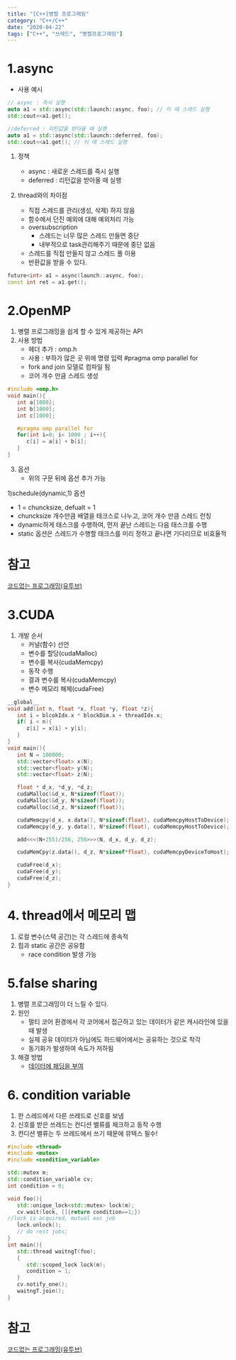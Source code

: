 ```yaml
---
title: "[C++]병렬 프로그래밍"
category: "C++/C++"
date: "2020-04-22"
tags: ["C++", "쓰레드", "병렬프로그래밍"]
---
```


# 1.async

- 사용 예시

```cpp
// async : 즉시 실행
auto a1 = std::async(std::launch::async, foo); // 이 때 스레드 실행
std::cout<<a1.get();

//deferred : 리턴값을 받아올 때 실행
auto a1 = std::async(std::launch::deferred, foo);
std::cout<<a1.get(); // 이 때 스레드 실행
```

1. 정책

   - async : 새로운 스레드를 즉시 실행
   - deferred : 리턴값을 받아올 때 실행

2. thread와의 차이점
   - 직접 스레드를 관리(생성, 삭제) 하지 않음
   - 함수에서 던진 예외에 대해 예외처리 가능
   - oversubscription
     - 스레드는 너무 많은 스레드 만들면 중단
     - 내부적으로 task관리해주기 때문에 중단 없음
   - 스레드를 직접 만들지 않고 스레드 풀 이용
   - 반환값을 받을 수 있다.

```cpp
future<int> a1 = async(launch::async, foo);
const int ret = a1.get();
```

# 2.OpenMP

1. 병렬 프로그래밍을 쉽게 할 수 있게 제공하는 API
2. 사용 방법
   - 헤더 추가 : omp.h
   - 사용 : 부하가 많은 곳 위에 명령 입력
     #pragma omp parallel for
   - fork and join 모델로 컴파일 됨
   - 코어 개수 만큼 스레드 생성

```cpp
#include <omp.h>
void main(){
   int a[1000];
   int b[1000];
   int c[1000];

   #pragma omp parallel for
   for(int i=0; i< 1000 ; i++){
      c[i] = a[i] + b[i];
   }
}
```

3. 옵션
   - 위의 구문 뒤에 옵션 추가 가능

1)schedule(dynamic,1) 옵션

- 1 = chuncksize, defualt = 1
- chuncksize 개수만큼 배열을 태크스로 나누고, 코어 개수 만큼 스레드 런칭
- dynamic하게 태스크를 수행하여, 먼저 끝난 스레드는 다음 태스크를 수행
- static 옵션은 스레드가 수행할 태크스를 미리 정하고 끝나면 기다리므로 비효율적

# 참고

[코드없는 프로그래밍(유투브)](https://www.youtube.com/channel/UCHcG02L6TSS-StkSbqVy6Fg)

# 3.CUDA

1. 개발 순서
   - 커널(함수) 선언
   - 변수를 할당(cudaMalloc)
   - 변수를 복사(cudaMemcpy)
   - 동작 수행
   - 결과 변수를 복사(cudaMemcpy)
   - 변수 메모리 해제(cudaFree)

```cpp
__global__
void add(int n, float *x, float *y, float *z){
   int i = blcokIdx.x * blockDim.x + threadIdx.x;
   if( i < n){
      z[i] = x[i] + y[i];
   }
}
void main(){
   int N = 100000;
   std::vector<float> x(N);
   std::vector<float> y(N);
   std::vector<float> z(N);

   float * d_x, *d_y, *d_z;
   cudaMalloc(&d_x, N*sizeof(float));
   cudaMalloc(&d_y, N*sizeof(float));
   cudaMalloc(&d_z, N*sizeof(float));

   cudaMemcpy(d_x, x.data(), N*sizeof(float), cudaMemcpyHostToDevice);
   cudaMemcpy(d_y, y.data(), N*sizeof(float), cudaMemcpyHostToDevice);

   add<<<(N+255)/256, 256>>>(N, d_x, d_y, d_z);

   cudaMemCpy(z.data(), d_z, N*sizeof*float), cudaMemcpyDeviceToHost);

   cudaFree(d_x);
   cudaFree(d_y);
   cudaFree(d_z);
}
```

# 4. thread에서 메모리 맵

1. 로컬 변수(스택 공간)는 각 스레드에 종속적
2. 힙과 static 공간은 공유함
   - race condition 발생 가능

# 5.false sharing

1. 병렬 프로그래밍이 더 느릴 수 있다.
2. 원인
   - 멀티 코어 환경에서 각 코어에서 접근하고 있는 데이터가 같은 캐시라인에 있을 때 발생
   - 실제 공유 데이터가 아님에도 하드웨어에서는 공유하는 것으로 착각
   - 동기화가 발생하여 속도가 저하됨
3. 해결 방법
   - [데이터에 패딩을 부여](https://hwan-shell.tistory.com/m/230)

# 6. condition variable

1. 한 스레드에서 다른 쓰레드로 신호를 보냄
2. 신호를 받은 쓰레드는 컨디션 밸류를 체크하고 동작 수행
3. 컨디션 밸류는 두 쓰레드에서 쓰기 때문에 뮤텍스 필수!

```cpp
#include <thread>
#include <mutex>
#include <condition_variable>

std::mutex m;
std::condition_variable cv;
int condition = 0;

void foo(){
   std::unique_lock<std::mutex> lock(m);
   cv.wait(lock, []{return condition==1;})
//lock is acquired, mutual exc job
   lock.unlock();
   // do rest jobs;
}
int main(){
   std::thread waitngT(foo);
   {
      std::scoped_lock lock(m);
      condition = 1;
   }
   cv.notify_one();
   waitngT.join();
}
```

# 참고

[코드없는 프로그래밍(유투브)](https://www.youtube.com/channel/UCHcG02L6TSS-StkSbqVy6Fg)
